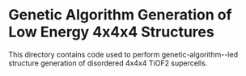# Genetic Algorithm Generation of Low Energy 4x4x4 Structures

This directory contains code used to perform genetic-algorithm--led structure generation of disordered 4x4x4 TiOF2 supercells.
